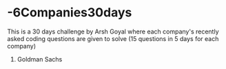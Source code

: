 # -6Companies30days
This is a 30 days challenge by Arsh Goyal where each company's recently asked coding questions are given to solve (15 questions in 5 days for each company)
1. Goldman Sachs
